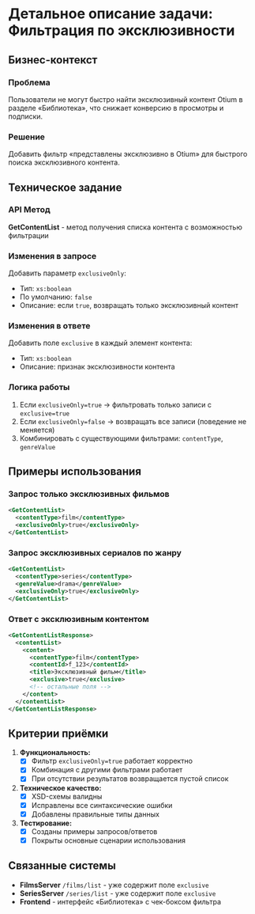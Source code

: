 # Детальное описание задачи: Фильтрация по эксклюзивности

## Бизнес-контекст

### Проблема
Пользователи не могут быстро найти эксклюзивный контент Otium в разделе «Библиотека», что снижает конверсию в просмотры и подписки.

### Решение
Добавить фильтр «представлены эксклюзивно в Otium» для быстрого поиска эксклюзивного контента.

## Техническое задание

### API Метод
**GetContentList** - метод получения списка контента с возможностью фильтрации

### Изменения в запросе
Добавить параметр `exclusiveOnly`:
- Тип: `xs:boolean`
- По умолчанию: `false`
- Описание: если `true`, возвращать только эксклюзивный контент

### Изменения в ответе
Добавить поле `exclusive` в каждый элемент контента:
- Тип: `xs:boolean`
- Описание: признак эксклюзивности контента

### Логика работы
1. Если `exclusiveOnly=true` → фильтровать только записи с `exclusive=true`
2. Если `exclusiveOnly=false` → возвращать все записи (поведение не меняется)
3. Комбинировать с существующими фильтрами: `contentType`, `genreValue`

## Примеры использования

### Запрос только эксклюзивных фильмов
```xml
<GetContentList>
  <contentType>film</contentType>
  <exclusiveOnly>true</exclusiveOnly>
</GetContentList>
```

### Запрос эксклюзивных сериалов по жанру
```xml
<GetContentList>
  <contentType>series</contentType>
  <genreValue>drama</genreValue>
  <exclusiveOnly>true</exclusiveOnly>
</GetContentList>
```

### Ответ с эксклюзивным контентом
```xml
<GetContentListResponse>
  <contentList>
    <content>
      <contentType>film</contentType>
      <contentId>f_123</contentId>
      <title>Эксклюзивный фильм</title>
      <exclusive>true</exclusive>
      <!-- остальные поля -->
    </content>
  </contentList>
</GetContentListResponse>
```

## Критерии приёмки

1. **Функциональность:**
   - [x] Фильтр `exclusiveOnly=true` работает корректно
   - [x] Комбинация с другими фильтрами работает
   - [x] При отсутствии результатов возвращается пустой список

2. **Техническое качество:**
   - [x] XSD-схемы валидны
   - [x] Исправлены все синтаксические ошибки
   - [x] Добавлены правильные типы данных

3. **Тестирование:**
   - [x] Созданы примеры запросов/ответов
   - [x] Покрыты основные сценарии использования

## Связанные системы

- **FilmsServer** `/films/list` - уже содержит поле `exclusive`
- **SeriesServer** `/series/list` - уже содержит поле `exclusive`
- **Frontend** - интерфейс «Библиотека» с чек-боксом фильтра
